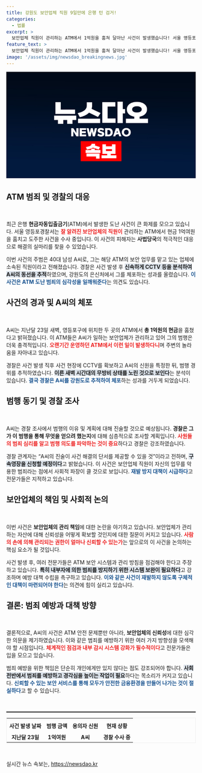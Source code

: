 ```yaml
---
title: 강원도 보안업체 직원 9일만에 은행 턴 검거!
categories:
  - 법률
excerpt: >
  보안업체 직원이 관리하는 ATM에서 1억원을 훔쳐 달아난 사건이 발생했습니다! 서울 영등포에서 검거된 A씨, 범행의 이유와 배경은 무엇일까요? 경찰의 추가 수사가 주목받고 있습니다!
feature_text: >
  보안업체 직원이 관리하는 ATM에서 1억원을 훔쳐 달아난 사건이 발생했습니다! 서울 영등포에서 검거된 A씨, 범행의 이유와 배경은 무엇일까요? 경찰의 추가 수사가 주목받고 있습니다!
image: '/assets/img/newsdao_breakingnews.jpg'
---
```


<p><img src="/assets/img/newsdao_breakingnews.jpg" alt="flaretime 속보" /></p>

<h2 data-ke-size="size26">ATM 범죄 및 경찰의 대응</h2>

<p data-ke-size="size16">&nbsp;</p>

<p>최근 은행 <b>현금자동입출금기</b>(ATM)에서 발생한 도난 사건이 큰 화제를 모으고 있습니다. 서울 영등포경찰서는 <b><span style="color: #ee2323;">잘 알려진 보안업체의 직원이</span></b> 관리하는 ATM에서 현금 1억여원을 훔치고 도주한 사건을 수사 중입니다. 이 사건의 피해자는 <b>사법당국</b>의 적극적인 대응으로 해결의 실마리를 찾을 수 있었습니다. </p>

<p>이번 사건의 주범은 40대 남성 A씨로, 그는 해당 ATM의 보안 업무를 맡고 있는 업체에 소속된 직원이라고 전해졌습니다. 경찰은 사건 발생 후 <b><span style="background-color: #21538527;">신속하게 CCTV 등을 분석하여 A씨의 동선을 추적</span></b>하였으며, 강원도의 은신처에서 그를 체포하는 성과를 올렸습니다. <b><span style="color: #1a5490;">이 사건은 ATM 도난 범죄의 심각성을 일깨워준다</span></b>는 의견도 있습니다.</p>

<h2 data-ke-size="size26">사건의 경과 및 A씨의 체포</h2>

<p data-ke-size="size16">&nbsp;</p>

<p>A씨는 지난달 23일 새벽, 영등포구에 위치한 두 곳의 ATM에서 <b>총 1억원의 현금</b>을 훔쳤다고 밝혀졌습니다. 이 ATM들은 A씨가 일하는 보안업체가 관리하고 있어 그의 범행은 더욱 충격적입니다. <b><span style="color: #ee2323;">오랜기간 운영하던 ATM에서 이런 일이 발생하다니</span></b>며 주변의 놀라움을 자아내고 있습니다. </p>

<p>경찰은 사건 발생 직후 사건 현장에 CCTV를 확보하고 A씨의 신원을 특정한 뒤, 범행 경위를 추적하였습니다. <b><span style="background-color: #21538527;">이른 새벽 시간대의 무방비 상태를 노린 것으로 보인다</span></b>는 분석이 있습니다. <b><span style="color: #1a5490;">결국 경찰은 A씨를 강원도로 추적하여 체포</span></b>하는 성과를 거두게 되었습니다.</p>

<h2 data-ke-size="size26">범행 동기 및 경찰 조사</h2>

<p data-ke-size="size16">&nbsp;</p>

<p>A씨는 경찰 조사에서 범행의 이유 및 계획에 대해 진술할 것으로 예상됩니다. <b>경찰은 그가 이 범행을 통해 무엇을 얻으려 했는지</b>에 대해 심층적으로 조사할 계획입니다. <b><span style="color: #ee2323;">사원들의 범죄 심리를 알고 범행 의도를 파악하는 것이 중요</span></b>하다고 경찰은 강조하였습니다.</p>

<p>경찰 관계자는 “A씨의 진술이 사건 해결의 단서를 제공할 수 있을 것”이라고 전하며, <b><span style="background-color: #21538527;">구속영장을 신청할 예정이다</span></b>고 밝혔습니다. 이 사건은 보안업체 직원이 자신의 업무를 악용한 범죄라는 점에서 사회적 파장이 클 것으로 보입니다. <b><span style="color: #1a5490;">재발 방지 대책이 시급하다</span></b>고 전문가들은 지적하고 있습니다.</p>

<h2 data-ke-size="size26">보안업체의 책임 및 사회적 논의</h2>

<p data-ke-size="size16">&nbsp;</p>

<p>이번 사건은 <b>보안업체의 관리 책임</b>에 대한 논란을 야기하고 있습니다. 보안업체가 관리하는 자산에 대해 신뢰성을 어떻게 확보할 것인지에 대한 질문이 커지고 있습니다. <b><span style="color: #ee2323;">사람의 손에 의해 관리되는 권한이 얼마나 신뢰할 수 있는가</span></b>는 앞으로의 이 사건을 논의하는 핵심 요소가 될 것입니다. </p>

<p>사건 발생 후, 여러 전문가들은 ATM 보안 시스템과 관리 방침을 점검해야 한다고 주장하고 있습니다. <b><span style="background-color: #21538527;">특히 내부자에 의한 범죄를 방지하기 위한 시스템 보완이 필요하다</span></b>고 강조하며 예방 대책 수립을 촉구하고 있습니다. <b><span style="color: #1a5490;">이와 같은 사건이 재발하지 않도록 구체적인 대책이 마련되어야 한다</span></b>는 의견에 힘이 실리고 있습니다.</p>

<h2 data-ke-size="size26">결론: 범죄 예방과 대책 방향</h2>

<p data-ke-size="size16">&nbsp;</p>

<p>결론적으로, A씨의 사건은 ATM 안전 문제뿐만 아니라, <b>보안업체의 신뢰성</b>에 대한 심각한 의문을 제기하였습니다. 이와 같은 범죄를 예방하기 위한 여러 가지 방향성을 모색해야 할 시점입니다. <b><span style="color: #ee2323;">체계적인 점검과 내부 감시 시스템 강화가 필수적이다</span></b>고 전문가들은 입을 모으고 있습니다. </p>

<p>범죄 예방을 위한 책임은 단순히 개인에게만 있지 않다는 점도 강조되어야 합니다. <b><span style="background-color: #21538527;">사회 전반에서 범죄를 예방하고 경각심을 높이는 작업이 필요</span></b>하다는 목소리가 커지고 있습니다. <b><span style="color: #1a5490;">신뢰할 수 있는 보안 서비스를 통해 모두가 안전한 금융환경을 만들어 나가는 것이 절실하다</span></b>고 할 수 있습니다. </p>

<p data-ke-size="size16">&nbsp;</p>

<hr style="height: 2px; border-top: 2px solid #ccc;"/>

<table style="width:100%; border:1px solid #eee; border-collapse: collapse;">
  <tr>
    <th style="text-align: center; height: 30px;"><b>사건 발생 날짜</b></th>
    <th style="text-align: center; height: 30px;"><b>범행 금액</b></th>
    <th style="text-align: center; height: 30px;"><b>용의자 신원</b></th>
    <th style="text-align: center; height: 30px;"><b>현재 상황</b></th>
  </tr>
  <tr>
    <td style="text-align: center; height: 17px;"><b>지난달 23일</b></td>
    <td style="text-align: center; height: 17px;"><b>1억여원</b></td>
    <td style="text-align: center; height: 17px;"><b>A씨</b></td>
    <td style="text-align: center; height: 17px;"><b>경찰 수사 중</b></td>
  </tr>
</table>

<p data-ke-size="size16">&nbsp;</p>
실시간 뉴스 속보는, <a href="https://newsdao.kr" rel="dofollow">https://newsdao.kr</a>


